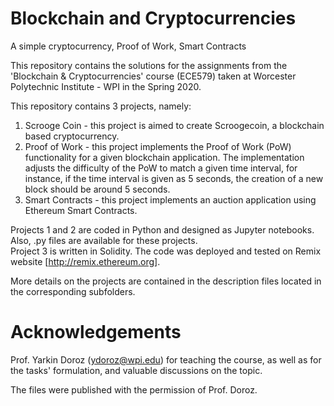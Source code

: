 # Blockchain and Cryptocurrencies

A simple cryptocurrency, Proof of Work, Smart Contracts

This repository contains the solutions for the assignments from the 'Blockchain & Cryptocurrencies' course (ECE579) taken at Worcester Polytechnic Institute - WPI in the Spring 2020. 

This repository contains 3 projects, namely:

1. Scrooge Coin - this project is aimed to create Scroogecoin, a blockchain based cryptocurrency.
2. Proof of Work - this project implements the Proof of Work (PoW) functionality for a given blockchain application. The implementation adjusts the difficulty of the PoW to match a given time interval, for instance, if the time interval is given as 5 seconds, the creation of a new block should be around 5 seconds.
3. Smart Contracts - this project implements an auction application using Ethereum Smart Contracts.

Projects 1 and 2 are coded in Python and designed as Jupyter notebooks. Also, .py files are available for these projects.</br>
Project 3 is written in Solidity. The code was deployed and tested on Remix website [http://remix.ethereum.org].

More details on the projects are contained in the description files located in the corresponding subfolders.

# Acknowledgements
Prof. Yarkin Doroz (ydoroz@wpi.edu) for teaching the course, as well as for the tasks' formulation, and valuable discussions on the topic.

The files were published with the permission of Prof. Doroz.
